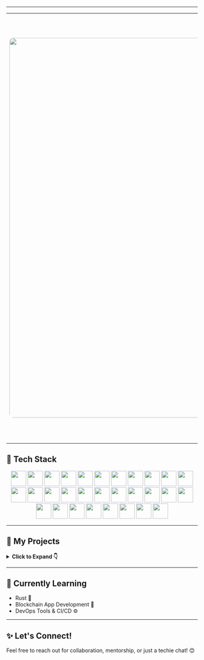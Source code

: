 


---
<table>
  <tr>
    <td>
      <img src="https://i.pinimg.com/736x/a0/e4/78/a0e478c74311774cfd5d48fc7ebe0e01.jpg" width="1000" style="border-radius: 10px"/>
    </td>
    <td>
      <h3>👋 Hi there! I'm Harika Danduprolu</h3>
      <p>
        I'm a passionate full-stack developer with experience in building scalable web applications and AI-powered solutions.  
        I love exploring new technologies, contributing to open-source, and creating impactful projects.
      </p>
      <p>
        🔭 Currently working on: <strong>AI for productivity + Web3 applications</strong>  
        🌱 Learning: <strong>Rust, DevOps, and Blockchain</strong>  
        💬 Ask me about: <strong>React, Node.js, Python, or anything tech!</strong>
      </p>
      <p>
        📫 Reach me via  
        <a href="mailto:harika.danduprolu740@gmail.com">Email</a> |
        <a href="https://www.linkedin.com/in/harika-danduprolu">LinkedIn</a> |
        <a href="https://github.com/harikadanduprolu">GitHub</a>
        
[![Resume](https://img.shields.io/badge/Resume-View-4285F4?style=for-the-badge&logo=google-docs&logoColor=white)](https://docs.google.com/document/d/12qcNoho4d-Iz9Gi7pYKlWgBwpcOkWPo4g_2iDo-VmPI/edit?usp=sharing) 
[![LinkedIn](https://img.shields.io/badge/LinkedIn-Connect-0A66C2?style=for-the-badge&logo=linkedin)](https://www.linkedin.com/in/harika-danduprolu)  
[![Gmail](https://img.shields.io/badge/Gmail-D14836?style=for-the-badge&logo=gmail&logoColor=white)](mailto:harika.danduprolu740@gmail.com) 
[![GitHub](https://img.shields.io/badge/GitHub-181717?style=for-the-badge&logo=github&logoColor=white)](https://github.com/harikadanduprolu)  
[![Instagram](https://img.shields.io/badge/Instagram-E4405F?style=for-the-badge&logo=instagram&logoColor=white)](https://www.instagram.com/haari_2005_/)  
[![Portfolio](https://img.shields.io/badge/Portfolio-Visit-ff69b4?style=for-the-badge&logo=internetexplorer&logoColor=white)](https://yourportfolio.com)
      </p>
    </td>
  </tr>
</table>


## 🚀 Tech Stack

<p align="center">
  <img src="https://cdn.jsdelivr.net/gh/devicons/devicon/icons/python/python-original.svg" width="40"/>
  <img src="https://cdn.jsdelivr.net/gh/devicons/devicon/icons/javascript/javascript-original.svg" width="40"/>
  <img src="https://cdn.jsdelivr.net/gh/devicons/devicon/icons/cplusplus/cplusplus-original.svg" width="40"/>
  <img src="https://cdn.jsdelivr.net/gh/devicons/devicon/icons/c/c-original.svg" width="40"/>
  <img src="https://cdn.jsdelivr.net/gh/devicons/devicon/icons/solidity/solidity-original.svg" width="40"/>
  <img src="https://cdn.jsdelivr.net/gh/devicons/devicon/icons/react/react-original.svg" width="40"/>
  <img src="https://cdn.jsdelivr.net/gh/devicons/devicon/icons/nodejs/nodejs-original.svg" width="40"/>
  <img src="https://cdn.jsdelivr.net/gh/devicons/devicon/icons/mongodb/mongodb-original.svg" width="40"/>
  <img src="https://cdn.jsdelivr.net/gh/devicons/devicon/icons/django/django-plain.svg" width="40"/>
  <img src="https://cdn.jsdelivr.net/gh/devicons/devicon/icons/flask/flask-original.svg" width="40"/>
  <img src="https://cdn.jsdelivr.net/gh/devicons/devicon/icons/html5/html5-original.svg" width="40"/>
  <img src="https://cdn.jsdelivr.net/gh/devicons/devicon/icons/css3/css3-original.svg" width="40"/>
  <img src="https://cdn.jsdelivr.net/gh/devicons/devicon/icons/mysql/mysql-original.svg" width="40"/>
  <img src="https://cdn.jsdelivr.net/gh/devicons/devicon/icons/tensorflow/tensorflow-original.svg" width="40"/>
  <img src="https://cdn.jsdelivr.net/gh/devicons/devicon/icons/rust/rust-plain.svg" width="40"/>
  <img src="https://cdn.jsdelivr.net/gh/devicons/devicon/icons/pandas/pandas-original.svg" width="40"/>
  <img src="https://cdn.jsdelivr.net/gh/devicons/devicon/icons/numpy/numpy-original.svg" width="40"/>
  <img src="https://cdn.jsdelivr.net/gh/devicons/devicon/icons/figma/figma-original.svg" width="40"/>
  <img src="https://cdn.jsdelivr.net/gh/devicons/devicon/icons/git/git-original.svg" width="40"/>
  <img src="https://cdn.jsdelivr.net/gh/devicons/devicon/icons/github/github-original.svg" width="40"/>
  <img src="https://cdn.jsdelivr.net/gh/devicons/devicon/icons/firebase/firebase-plain.svg" width="40"/>
  <img src="https://cdn.jsdelivr.net/gh/devicons/devicon/icons/graphql/graphql-plain.svg" width="40"/>
  <img src="https://cdn.jsdelivr.net/gh/devicons/devicon/icons/docker/docker-original.svg" width="40"/>
  <img src="https://cdn.jsdelivr.net/gh/devicons/devicon/icons/kubernetes/kubernetes-plain.svg" width="40"/>
  <img src="https://cdn.jsdelivr.net/gh/devicons/devicon/icons/linux/linux-original.svg" width="40"/>
  <img src="https://cdn.jsdelivr.net/gh/devicons/devicon/icons/flutter/flutter-original.svg" width="40"/>
  <img src="https://cdn.jsdelivr.net/gh/devicons/devicon/icons/postgresql/postgresql-original.svg" width="40"/>
  <img src="https://cdn.jsdelivr.net/gh/devicons/devicon/icons/typescript/typescript-original.svg" width="40"/>
  <img src="https://cdn.jsdelivr.net/gh/devicons/devicon/icons/express/express-original.svg" width="40"/>
  <img src="https://cdn.jsdelivr.net/gh/devicons/devicon/icons/redux/redux-original.svg" width="40"/>
</p>

---

## 📂 My Projects

<details>
  <summary><strong>Click to Expand 👇</strong></summary><br/>

<!-- 🎯 Featured Projects with Images (Top 3) -->
<table>
  <tr>
    <td align="center" width="33%">
      <img src="https://via.placeholder.com/300x180?text=Rural+Aid" alt="Rural Aid" width="100%" />
      <h4>🌾 <a href="https://github.com/yourusername/rural-aid">Rural Aid</a></h4>
      <p><i>Connecting users to rural communities</i></p>
      <p><code>MERN</code></p>
      <a href="https://rural-aid-one.vercel.app">🌐 Live Demo</a>
    </td>
    <td align="center" width="33%">
      <img src="https://via.placeholder.com/300x180?text=Wellness+AI" alt="Wellness AI" width="100%" />
      <h4>🧠 <a href="https://github.com/yourusername/wellness-ai">Wellness AI</a></h4>
      <p><i>AI-powered mental health support system</i></p>
      <p><code>Python</code> <code>TensorFlow</code> <code>NLP</code></p>
      <a href="https://wellness-ai-six.vercel.app">🌐 Live Demo</a>
    </td>
    <td align="center" width="33%">
      <img src="https://via.placeholder.com/300x180?text=Smackle" alt="Smackle" width="100%" />
      <h4>🛍️ <a href="https://github.com/yourusername/smackle">Smackle</a></h4>
      <p><i>Customizable e-commerce platform</i></p>
      <p><code>Java</code> <code>JSP</code> <code>Servlets</code></p>
      <a href="https://smackle-demo.com">🌐 Live Demo</a>
    </td>
  </tr>
</table>

---

<!-- 📦 Remaining Projects Grid -->
### 🔧 Other Projects

| Project | Description | Tech Stack | Live Demo |
|--------|-------------|------------|------------|
| 🔗 [BioBlock](https://github.com/yourusername/bioblock) | Blockchain-based bio-economy platform | `Solidity` `React` `Firebase` | [🌐 Demo](https://bioblock-demo.com) |
| 📚 [Flashcard Tool](https://github.com/yourusername/flashcard-tool) | Digital flashcards for students | `React` `MySQL` `Node.js` | [🌐 Demo](https://flashcard-tool-demo.com) |
| ✅ [TaskHub](https://github.com/yourusername/taskhub) | Productivity and task management | `React` `Node.js` `MongoDB` | [🌐 Demo](https://taskhub-demo.com) |
| ⚖️ [LawMine](https://github.com/yourusername/lawmine) | Legal research platform | `Django` `PostgreSQL` `AI` | [🌐 Demo](https://lawmine-demo.com) |
| 💻 [Workit](https://github.com/yourusername/workit) | Learn web dev interactively | `React` `Node.js` `MongoDB` | [🌐 Demo](https://workit-demo.com) |

</details>

---

## 🌱 Currently Learning
- Rust 🦀  
- Blockchain App Development 🔗  
- DevOps Tools & CI/CD ⚙️  

---

## ✨ Let's Connect!
Feel free to reach out for collaboration, mentorship, or just a techie chat! 😊
